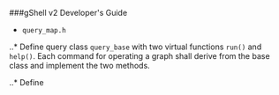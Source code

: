 ###gShell v2 Developer's Guide

- `query_map.h`

..* Define query class `query_base` with two virtual functions `run()` and `help()`. Each command for operating a graph shall derive from the base class and implement the two methods. 

..* Define 